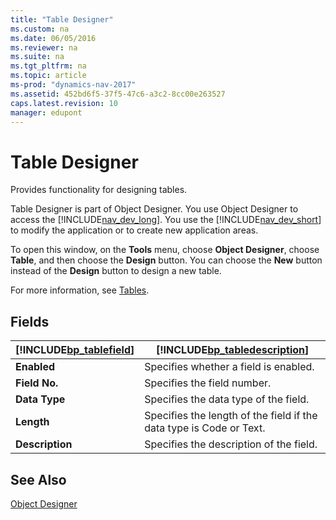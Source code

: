 ```yaml
---
title: "Table Designer"
ms.custom: na
ms.date: 06/05/2016
ms.reviewer: na
ms.suite: na
ms.tgt_pltfrm: na
ms.topic: article
ms-prod: "dynamics-nav-2017"
ms.assetid: 452bd6f5-37f5-47c6-a3c2-8cc00e263527
caps.latest.revision: 10
manager: edupont
---
```

# Table Designer
Provides functionality for designing tables.  

 Table Designer is part of Object Designer. You use Object Designer to access the [!INCLUDE[nav_dev_long](../includes/nav_dev_long_md.md)]. You use the [!INCLUDE[nav_dev_short](../includes/nav_dev_short_md.md)] to modify the application or to create new application areas.  

 To open this window, on the **Tools** menu, choose **Object Designer**, choose **Table**, and then choose the **Design** button. You can choose the **New** button instead of the **Design** button to design a new table.  

 For more information, see [Tables](../Tables.md).  

## Fields  

|[!INCLUDE[bp_tablefield](../includes/bp_tablefield_md.md)]|[!INCLUDE[bp_tabledescription](../includes/bp_tabledescription_md.md)]|  
|---------------------------------|---------------------------------------|  
|**Enabled**|Specifies whether a field is enabled.|  
|**Field No.**|Specifies the field number.|  
|**Data Type**|Specifies the data type of the field.|  
|**Length**|Specifies the length of the field if the data type is Code or Text.|  
|**Description**|Specifies the description of the field.|  

## See Also  
 [Object Designer](-$-S_2051-Object-Designer-$-.md)
